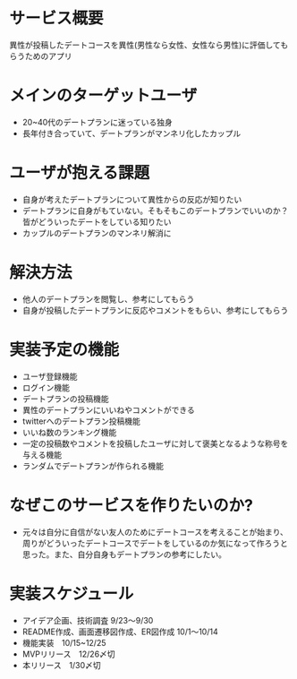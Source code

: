 # サービス概要
異性が投稿したデートコースを異性(男性なら女性、女性なら男性)に評価してもらうためのアプリ

# メインのターゲットユーザ
* 20~40代のデートプランに迷っている独身
* 長年付き合っていて、デートプランがマンネリ化したカップル

# ユーザが抱える課題
* 自身が考えたデートプランについて異性からの反応が知りたい
* デートプランに自身がもていない。そもそもこのデートプランでいいのか？皆がどういったデートをしている知りたい
* カップルのデートプランのマンネリ解消に

# 解決方法
* 他人のデートプランを閲覧し、参考にしてもらう
* 自身が投稿したデートプランに反応やコメントをもらい、参考にしてもらう

# 実装予定の機能
* ユーザ登録機能
* ログイン機能
* デートプランの投稿機能
* 異性のデートプランにいいねやコメントができる
* twitterへのデートプラン投稿機能
* いいね数のランキング機能
* 一定の投稿数やコメントを投稿したユーザに対して褒美となるような称号を与える機能
* ランダムでデートプランが作られる機能

# なぜこのサービスを作りたいのか?
* 元々は自分に自信がない友人のためにデートコースを考えることが始まり、周りがどういったデートコースでデートをしているのか気になって作ろうと思った。また、自分自身もデートプランの参考にしたい。

# 実装スケジュール
* アイデア企画、技術調査 9/23〜9/30
* README作成、画面遷移図作成、ER図作成 10/1～10/14
* 機能実装　10/15~12/25
* MVPリリース　12/26〆切
* 本リリース　1/30〆切
